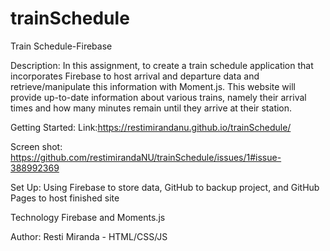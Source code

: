 # trainSchedule
Train Schedule-Firebase

Description:
In this assignment, to create a train schedule application that incorporates Firebase to host arrival and departure data and retrieve/manipulate this information with Moment.js. This website will provide up-to-date information about various trains, namely their arrival times and how many minutes remain until they arrive at their station.

Getting Started:
Link:https://restimirandanu.github.io/trainSchedule/

Screen shot:
https://github.com/restimirandaNU/trainSchedule/issues/1#issue-388992369

Set Up:
Using Firebase to store data, GitHub to backup project, and GitHub Pages to host finished site

Technology
Firebase and Moments.js

Author:
Resti Miranda - HTML/CSS/JS


